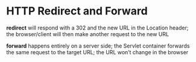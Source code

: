 HTTP Redirect and Forward
=========================

**redirect** will respond with a 302 and the new URL in the Location header; the browser/client will then make another request to the new URL


**forward** happens entirely on a server side; the Servlet container forwards the same request to the target URL; the URL won’t change in the browser